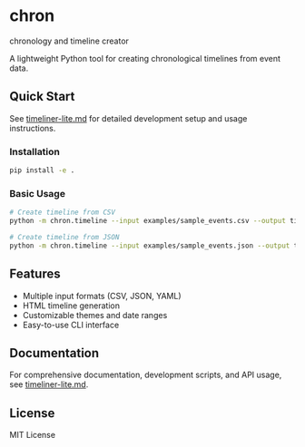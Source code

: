 # chron
chronology and timeline creator

A lightweight Python tool for creating chronological timelines from event data.

## Quick Start

See [timeliner-lite.md](timeliner-lite.md) for detailed development setup and usage instructions.

### Installation

```bash
pip install -e .
```

### Basic Usage

```bash
# Create timeline from CSV
python -m chron.timeline --input examples/sample_events.csv --output timeline.html

# Create timeline from JSON
python -m chron.timeline --input examples/sample_events.json --output timeline.html
```

## Features

- Multiple input formats (CSV, JSON, YAML)
- HTML timeline generation
- Customizable themes and date ranges
- Easy-to-use CLI interface

## Documentation

For comprehensive documentation, development scripts, and API usage, see [timeliner-lite.md](timeliner-lite.md).

## License

MIT License
